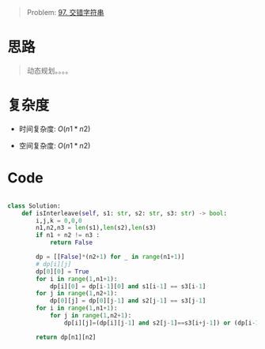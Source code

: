 > Problem: [97. 交错字符串](https://leetcode.cn/problems/interleaving-string/description/)

# 思路

> 动态规划。。。。

# 复杂度

- 时间复杂度: $O(n1*n2)$

- 空间复杂度: $O(n1*n2)$

# Code

```Python []

class Solution:
    def isInterleave(self, s1: str, s2: str, s3: str) -> bool:
        i,j,k = 0,0,0
        n1,n2,n3 = len(s1),len(s2),len(s3)
        if n1 + n2 != n3 :
            return False

        dp = [[False]*(n2+1) for _ in range(n1+1)]
        # dp[i][j]
        dp[0][0] = True
        for i in range(1,n1+1):
            dp[i][0] = dp[i-1][0] and s1[i-1] == s3[i-1]
        for j in range(1,n2+1):
            dp[0][j] = dp[0][j-1] and s2[j-1] == s3[j-1]
        for i in range(1,n1+1):
            for j in range(1,n2+1):
                dp[i][j]=(dp[i][j-1] and s2[j-1]==s3[i+j-1]) or (dp[i-1][j] and s1[i-1]==s3[i+j-1])

        return dp[n1][n2]
```
